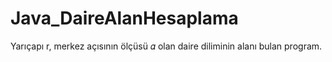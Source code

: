 # Java_DaireAlanHesaplama
Yarıçapı r, merkez açısının ölçüsü 𝛼 olan daire diliminin alanı bulan program.
